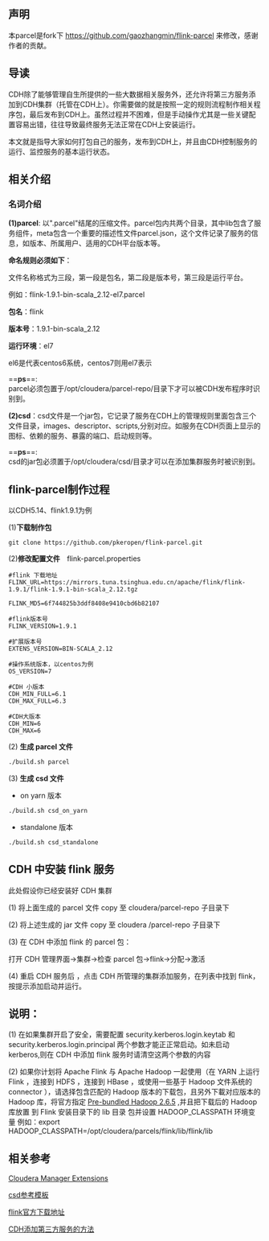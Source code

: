 ## 声明
本parcel是fork下 https://github.com/gaozhangmin/flink-parcel 来修改，感谢作者的贡献。

## 导读
CDH除了能够管理自生所提供的一些大数据相关服务外，还允许将第三方服务添加到CDH集群（托管在CDH上）。你需要做的就是按照一定的规则流程制作相关程序包，最后发布到CDH上。虽然过程并不困难，但是手动操作尤其是一些关键配置容易出错，往往导致最终服务无法正常在CDH上安装运行。

本文就是指导大家如何打包自己的服务，发布到CDH上，并且由CDH控制服务的运行、监控服务的基本运行状态。

## 相关介绍  
### 名词介绍
**(1)parcel**:   以".parcel"结尾的压缩文件。parcel包内共两个目录，其中lib包含了服务组件，meta包含一个重要的描述性文件parcel.json，这个文件记录了服务的信息，如版本、所属用户、适用的CDH平台版本等。

**命名规则必须如下**：

文件名称格式为三段，第一段是包名，第二段是版本号，第三段是运行平台。

例如：flink-1.9.1-bin-scala_2.12-el7.parcel

**包名**：flink

**版本号**：1.9.1-bin-scala_2.12

**运行环境**：el7

el6是代表centos6系统，centos7则用el7表示

==**ps**==:    
parcel必须包置于/opt/cloudera/parcel-repo/目录下才可以被CDH发布程序时识别到。

**(2)csd**：csd文件是一个jar包，它记录了服务在CDH上的管理规则里面包含三个文件目录，images、descriptor、scripts,分别对应。如服务在CDH页面上显示的图标、依赖的服务、暴露的端口、启动规则等。

==**ps**==:  
csd的jar包必须置于/opt/cloudera/csd/目录才可以在添加集群服务时被识别到。




## flink-parcel制作过程

以CDH5.14、flink1.9.1为例

(1)**下载制作包**

```
git clone https://github.com/pkeropen/flink-parcel.git
```
(2)**修改配置文件**　flink-parcel.properties


```
#flink 下载地址
FLINK_URL=https://mirrors.tuna.tsinghua.edu.cn/apache/flink/flink-1.9.1/flink-1.9.1-bin-scala_2.12.tgz

FLINK_MD5=6f744825b3ddf8408e9410cbd6b82107

#flink版本号
FLINK_VERSION=1.9.1

#扩展版本号
EXTENS_VERSION=BIN-SCALA_2.12

#操作系统版本，以centos为例
OS_VERSION=7

#CDH 小版本
CDH_MIN_FULL=6.1
CDH_MAX_FULL=6.3

#CDH大版本
CDH_MIN=6
CDH_MAX=6
```

(2) **生成 parcel 文件**  

```bash
./build.sh parcel
```

(3) **生成 csd 文件**

- on yarn 版本

```bash
./build.sh csd_on_yarn
```

- standalone 版本

```bash
./build.sh csd_standalone
```

## CDH 中安装 flink 服务

此处假设你已经安装好 CDH 集群

(1) 将上面生成的 parcel 文件 copy 至 cloudera/parcel-repo 子目录下  

(2) 将上述生成的 jar 文件 copy 至 cloudera /parcel-repo 子目录下  

(3) 在 CDH 中添加 flink 的 parcel 包：　　

打开 CDH 管理界面->集群->检查 parcel 包->flink->分配->激活

(4) 重启 CDH 服务后 ，点击 CDH 所管理的集群添加服务，在列表中找到 flink，按提示添加启动并运行。

## 说明：
(1) 在如果集群开启了安全，需要配置 security.kerberos.login.keytab 和 security.kerberos.login.principal 两个参数才能正正常启动。如未启动 kerberos,则在 CDH 中添加 flink 服务时请清空这两个参数的内容

(2) 如果你计划将 Apache Flink 与 Apache Hadoop 一起使用（在 YARN 上运行 Flink ，连接到 HDFS ，连接到 HBase ，或使用一些基于 Hadoop 文件系统的 connector ），请选择包含匹配的 Hadoop 版本的下载包，且另外下載对应版本的 Hadoop 库，将官方指定 [Pre-bundled Hadoop 2.6.5](https://repo.maven.apache.org/maven2/org/apache/flink/flink-shaded-hadoop-2-uber/2.6.5-7.0/flink-shaded-hadoop-2-uber-2.6.5-7.0.jar) ,并且把下载后的 Hadoop 库放置 到 Flink 安装目录下的 lib 目录 包并设置 HADOOP_CLASSPATH 环境变量
例如：export HADOOP_CLASSPATH=/opt/cloudera/parcels/flink/lib/flink/lib

## 相关参考

[Cloudera Manager Extensions](https://github.com/cloudera/cm_csds)

[csd参考模板](git@github.com:cloudera/cm_csds.git)

[flink官方下载地址](https://archive.apache.org/dist/flink/)

[CDH添加第三方服务的方法](https://blog.csdn.net/tony_328427685/article/details/86514385)

      
